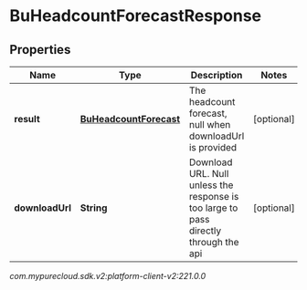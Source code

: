 # BuHeadcountForecastResponse


## Properties

| Name | Type | Description | Notes |
| ------------ | ------------- | ------------- | ------------- |
| **result** | [**BuHeadcountForecast**](BuHeadcountForecast) | The headcount forecast, null when downloadUrl is provided |  [optional] |
| **downloadUrl** | **String** | Download URL.  Null unless the response is too large to pass directly through the api |  [optional] |




_com.mypurecloud.sdk.v2:platform-client-v2:221.0.0_
